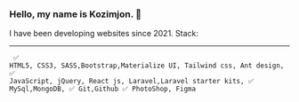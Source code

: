 ### Hello, my name is Kozimjon. 👋
I have been developing websites since 2021.
Stack:<hr>
      <code>
                    ✅ HTML5, CSS3, SASS,Bootstrap,Materialize UI, Tailwind css, Ant design,
                    ✅ JavaScript, jQuery, React js, Laravel,Laravel starter kits,
                    ✅ MySql,MongoDB,
                    ✅ Git,Github
                    ✅ PhotoShop, Figma
      </code>

<!--
**Kozimjon-Malikov/Kozimjon-Malikov** is a ✨ _special_ ✨ repository because its `README.md` (this file) appears on your GitHub profile.

Here are some ideas to get you started:

- 🔭 I’m currently working on ...
- 🌱 I’m currently learning ...
- 👯 I’m looking to collaborate on ...
- 🤔 I’m looking for help with ...
- 💬 Ask me about ...
- 📫 How to reach me: ...
- 😄 Pronouns: ...
- ⚡ Fun fact: ...
-->
